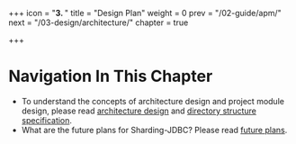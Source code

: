 +++
icon = "<b>3. </b>"
title = "Design Plan"
weight = 0
prev = "/02-guide/apm/"
next = "/03-design/architecture/"
chapter = true

+++

# Navigation In This Chapter

 - To understand the concepts of architecture design and project module design, please read [architecture design](/03-design/architecture/) and [directory structure specification](/03-design/module/).
 - What are the future plans for Sharding-JDBC? Please read [future plans](/03-design/roadmap/).
